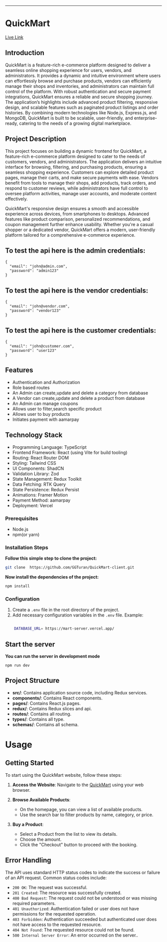 ---

# QuickMart

[Live Link](https://mart-client.vercel.app/)

## Introduction

QuickMart is a feature-rich e-commerce platform designed to deliver a seamless online shopping experience for users, vendors, and administrators. It provides a dynamic and intuitive environment where users can effortlessly browse and purchase products, vendors can efficiently manage their shops and inventories, and administrators can maintain full control of the platform. With robust authentication and secure payment integrations, QuickMart ensures a reliable and secure shopping journey. The application’s highlights include advanced product filtering, responsive design, and scalable features such as paginated product listings and order histories. By combining modern technologies like Node.js, Express.js, and MongoDB, QuickMart is built to be scalable, user-friendly, and enterprise-ready, catering to the needs of a growing digital marketplace.

## Project Description

This project focuses on building a dynamic frontend for QuickMart, a feature-rich e-commerce platform designed to cater to the needs of customers, vendors, and administrators. The application delivers an intuitive interface for browsing, filtering, and purchasing products, ensuring a seamless shopping experience. Customers can explore detailed product pages, manage their carts, and make secure payments with ease. Vendors benefit from tools to manage their shops, add products, track orders, and respond to customer reviews, while administrators have full control to oversee platform activities, manage user accounts, and moderate content effectively.

QuickMart's responsive design ensures a smooth and accessible experience across devices, from smartphones to desktops. Advanced features like product comparison, personalized recommendations, and coupon management further enhance usability. Whether you're a casual shopper or a dedicated vendor, QuickMart offers a modern, user-friendly platform tailored for a comprehensive e-commerce experience.

## To test the api here is the admin credentials:

```plaintext
{
  "email": "john@admin.com",
  "password": "admin123"
}
```

## To test the api here is the vendor credentials:

```plaintext
{
  "email": "john@vendor.com",
  "password": "vendor123"
}
```

## To test the api here is the customer credentials:

```plaintext
{
  "email": "john@customer.com",
  "password": "user123"
}
```

## Features

- Authentication and Authorization
- Role based routes
- An Admin can create,update and delete a category from database
- A Vendor can create,update and delete a product from database
- An Admin can manage coupons
- Allows user to filter,search specific product
- Allows user to buy products
- Initiates payment with aamarpay

## Technology Stack

- Programming Language: TypeScript
- Frontend Framework: React (using Vite for build tooling)
- Routing: React Router DOM
- Styling: Tailwind CSS
- UI Components: ShadCN
- Validation Library: Zod
- State Management: Redux Toolkit
- Data Fetching: RTK Query
- State Persistence: Redux Persist
- Animations: Framer Motion
- Payment Method: aamarpay
- Deployment: Vercel

### Prerequisites

- Node.js
- npm(or yarn)

### Installation Steps

**Follow this simple step to clone the project:**

```bash
git clone  https://github.com/GGTuran/QuickMart-client.git
```

**Now install the dependencies of the project:**

```bash
npm install
```

### Configuration

1. Create a `.env` file in the root directory of the project.
2. Add necessary configuration variables in the `.env` file.
   Example:

```bash

    DATABASE_URL= https://mart-server.vercel.app/

```

## Start the server

**You can run the server in development mode**

```
npm run dev
```

## Project Structure

- **src/**: Contains application source code, including Redux services.
- **components/**: Contains React components.
- **pages/**: Contains React.js pages.
- **redux/**: Contains Redux slices and api.
- **routes/**: Contains all routing.
- **types/**: Contains all type.
- **schemas/**: Contains all schema.

# Usage

## Getting Started

To start using the QuickMart website, follow these steps:

1. **Access the Website**: Navigate to the [QuickMart](https://mart-client.vercel.app/) using your web browser.

2. **Browse Available Products**:

   - On the homepage, you can view a list of available products.
   - Use the search bar to filter products by name, category, or price.

3. **Buy a Product**:
   - Select a Product from the list to view its details.
   - Choose the amount.
   - Click the "Checkout" button to proceed with the booking.

## Error Handling

The API uses standard HTTP status codes to indicate the success or failure of an API request. Common status codes include:

- `200 OK`: The request was successful.
- `201 Created`: The resource was successfully created.
- `400 Bad Request`: The request could not be understood or was missing required parameters.
- `401 Unauthorized`: Authentication failed or user does not have permissions for the requested operation.
- `403 Forbidden`: Authentication succeeded but authenticated user does not have access to the requested resource.
- `404 Not Found`: The requested resource could not be found.
- `500 Internal Server Error`: An error occurred on the server..
